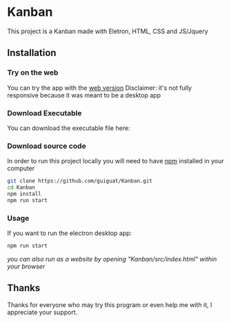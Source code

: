 # Kanban
This project is a Kanban made with Eletron, HTML, CSS and JS/Jquery
## Installation
### Try on the web
You can try the app with the [web version](https://guatkanban.netlify.app/)
Disclaimer: it's not fully responsive because it was meant to be a desktop app
### Download Executable
You can download the executable file here: 
### Download source code
In order to run this project locally you will need to have [npm](https://nodejs.org/) installed in your computer

```bash
git clone https://github.com/guiguat/Kanban.git
cd Kanban
npm install
npm run start
```

### Usage
If you want to run the electron desktop app:

```bash
npm run start
```
*you can also run as a website by opening "Kanban/src/index.html" within your browser*

## Thanks
Thanks for everyone who may try this program or even help me with it, I appreciate your support. 